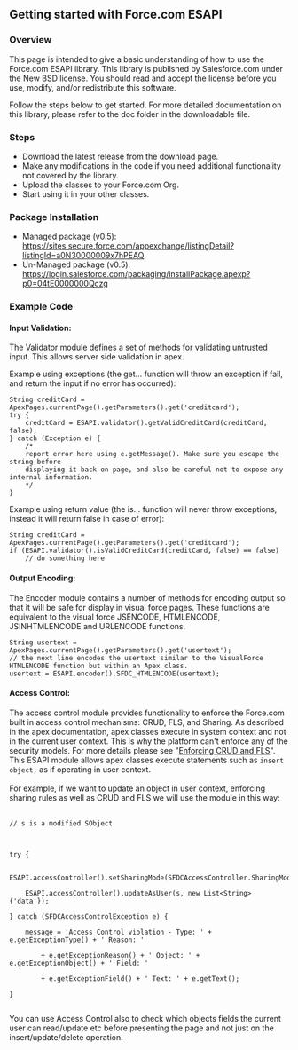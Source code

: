 ## Getting started with Force.com ESAPI ##

### Overview ###

This page is intended to give a basic understanding of how to use the Force.com ESAPI library. This library is published by Salesforce.com under the New BSD license. You should read and accept the license before you use, modify, and/or redistribute this software.

Follow the steps below to get started. For more detailed documentation on this library, please refer to the doc folder in the downloadable file.

### Steps ###

  * Download the latest release from the download page.
  * Make any modifications in the code if you need additional functionality not covered by the library.
  * Upload the classes to your Force.com Org.
  * Start using it in your other classes.

### Package Installation ###

  * Managed package (v0.5): https://sites.secure.force.com/appexchange/listingDetail?listingId=a0N30000009x7hPEAQ
  * Un-Managed package (v0.5): https://login.salesforce.com/packaging/installPackage.apexp?p0=04tE0000000Qczg

### Example Code ###

#### Input Validation: ####

The Validator module defines a set of methods for validating untrusted input. This allows server side validation in apex.

Example using exceptions (the get... function will throw an exception if fail, and return the input if no error has occurred):

```
String creditCard = ApexPages.currentPage().getParameters().get('creditcard');
try {
    creditCard = ESAPI.validator().getValidCreditCard(creditCard, false);
} catch (Exception e) {
    /*
    report error here using e.getMessage(). Make sure you escape the string before
    displaying it back on page, and also be careful not to expose any internal information.
    */
}
```

Example using return value (the is... function will never throw exceptions, instead it will return false in case of error):

```
String creditCard = ApexPages.currentPage().getParameters().get('creditcard');
if (ESAPI.validator().isValidCreditCard(creditCard, false) == false)
    // do something here
```

#### Output Encoding: ####

The Encoder module contains a number of methods for encoding output so that it will be safe for display in visual force pages. These functions are equivalent to the visual force JSENCODE, HTMLENCODE, JSINHTMLENCODE and URLENCODE functions.

```
String usertext = ApexPages.currentPage().getParameters().get('usertext');
// the next line encodes the usertext similar to the VisualForce HTMLENCODE function but within an Apex class.
usertext = ESAPI.encoder().SFDC_HTMLENCODE(usertext);
```

#### Access Control: ####
The access control module provides functionality to enforce the Force.com built in access control mechanisms: CRUD, FLS, and Sharing. As described in the apex documentation, apex classes execute in system context and not in the current user context. This is why the platform can't enforce any of the security models. For more details please see "[Enforcing CRUD and FLS](http://wiki.developerforce.com/index.php/Enforcing_CRUD_and_FLS)".<br>
This ESAPI module allows apex classes execute statements such as <code>insert object;</code> as if operating in user context.<br>
<br>
For example, if we want to update an object in user context, enforcing sharing rules as well as CRUD and FLS we will use the module in this way:<br>
<br>
<pre><code>// s is a modified SObject<br>
<br>
try {<br>
    ESAPI.accessController().setSharingMode(SFDCAccessController.SharingMode.WITH);<br>
    ESAPI.accessController().updateAsUser(s, new List&lt;String&gt;{'data'});<br>
} catch (SFDCAccessControlException e) {<br>
    message = 'Access Control violation - Type: ' + e.getExceptionType() + ' Reason: ' <br>
        + e.getExceptionReason() + ' Object: ' + e.getExceptionObject() + ' Field: ' <br>
        + e.getExceptionField() + ' Text: ' + e.getText();<br>
}<br>
</code></pre>

You can use Access Control also to check which objects fields the current user can read/update etc before presenting the page and not just on the insert/update/delete operation.